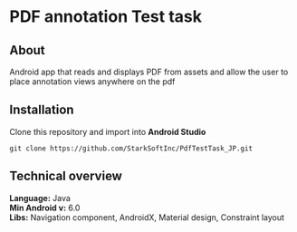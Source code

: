# PDF annotation Test task


## About
Android app that reads and displays PDF from assets and allow the user to place annotation views anywhere on the pdf

## Installation
Clone this repository and import into __Android Studio__
```aidl
git clone https://github.com/StarkSoftInc/PdfTestTask_JP.git
```

## Technical overview
__Language:__ Java\
__Min Android v:__ 6.0\
__Libs:__ Navigation component, AndroidX, Material design, Constraint layout